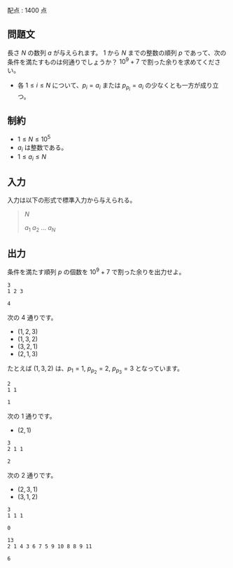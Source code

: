 配点 : $1400$ 点

## 問題文

長さ $N$ の数列 $a$ が与えられます。
$1$ から $N$ までの整数の順列 $p$ であって、次の条件を満たすものは何通りでしょうか？
$10^9 + 7$ で割った余りを求めてください。

- 各 $1 \leq i \leq N$ について、$p_i = a_i$ または $p_{p_i} = a_i$ の少なくとも一方が成り立つ。

## 制約

- $1 \leq N \leq 10^5$
- $a_i$ は整数である。
- $1 \leq a_i \leq N$

## 入力

入力は以下の形式で標準入力から与えられる。

> $N$
> 
> $a_1$ $a_2$ $...$ $a_N$

## 出力

条件を満たす順列 $p$ の個数を $10^9 + 7$ で割った余りを出力せよ。

```input1
3
1 2 3
```

```output1
4
```

次の $4$ 通りです。

- $(1, 2, 3)$
- $(1, 3, 2)$
- $(3, 2, 1)$
- $(2, 1, 3)$

たとえば $(1, 3, 2)$ は、$p_1 = 1$, $p_{p_2} = 2$, $p_{p_3} = 3$ となっています。

```input2
2
1 1
```

```output2
1
```

次の $1$ 通りです。

- $(2, 1)$

```input3
3
2 1 1
```

```output3
2
```

次の $2$ 通りです。

- $(2, 3, 1)$
- $(3, 1, 2)$

```input4
3
1 1 1
```

```output4
0
```

```input5
13
2 1 4 3 6 7 5 9 10 8 8 9 11
```

```output5
6
```
